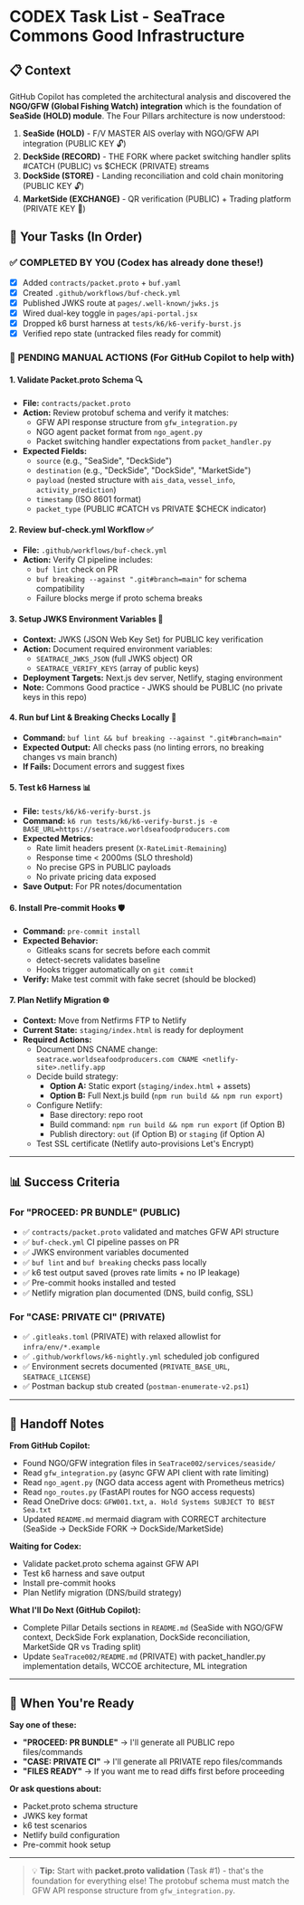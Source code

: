 # CODEX Task List - SeaTrace Commons Good Infrastructure

## 📋 Context

GitHub Copilot has completed the architectural analysis and discovered the **NGO/GFW (Global Fishing Watch) integration** which is the foundation of **SeaSide (HOLD) module**. The Four Pillars architecture is now understood:

1. **SeaSide (HOLD)** - F/V MASTER AIS overlay with NGO/GFW API integration (PUBLIC KEY 🔓)
2. **DeckSide (RECORD)** - THE FORK where packet switching handler splits #CATCH (PUBLIC) vs $CHECK (PRIVATE) streams
3. **DockSide (STORE)** - Landing reconciliation and cold chain monitoring (PUBLIC KEY 🔓)
4. **MarketSide (EXCHANGE)** - QR verification (PUBLIC) + Trading platform (PRIVATE KEY 🔐)

## 🎯 Your Tasks (In Order)

### ✅ **COMPLETED BY YOU** (Codex has already done these!)
- [x] Added `contracts/packet.proto` + `buf.yaml` 
- [x] Created `.github/workflows/buf-check.yml`
- [x] Published JWKS route at `pages/.well-known/jwks.js`
- [x] Wired dual-key toggle in `pages/api-portal.jsx`
- [x] Dropped k6 burst harness at `tests/k6/k6-verify-burst.js`
- [x] Verified repo state (untracked files ready for commit)

### 🔄 **PENDING MANUAL ACTIONS** (For GitHub Copilot to help with)

#### 1. **Validate Packet.proto Schema** 🔍
- **File:** `contracts/packet.proto`
- **Action:** Review protobuf schema and verify it matches:
  - GFW API response structure from `gfw_integration.py`
  - NGO agent packet format from `ngo_agent.py`
  - Packet switching handler expectations from `packet_handler.py`
- **Expected Fields:**
  - `source` (e.g., "SeaSide", "DeckSide")
  - `destination` (e.g., "DeckSide", "DockSide", "MarketSide")
  - `payload` (nested structure with `ais_data`, `vessel_info`, `activity_prediction`)
  - `timestamp` (ISO 8601 format)
  - `packet_type` (PUBLIC #CATCH vs PRIVATE $CHECK indicator)

#### 2. **Review buf-check.yml Workflow** ✅
- **File:** `.github/workflows/buf-check.yml`
- **Action:** Verify CI pipeline includes:
  - `buf lint` check on PR
  - `buf breaking --against ".git#branch=main"` for schema compatibility
  - Failure blocks merge if proto schema breaks

#### 3. **Setup JWKS Environment Variables** 🔐
- **Context:** JWKS (JSON Web Key Set) for PUBLIC key verification
- **Action:** Document required environment variables:
  - `SEATRACE_JWKS_JSON` (full JWKS object) OR
  - `SEATRACE_VERIFY_KEYS` (array of public keys)
- **Deployment Targets:** Next.js dev server, Netlify, staging environment
- **Note:** Commons Good practice - JWKS should be PUBLIC (no private keys in this repo)

#### 4. **Run buf Lint & Breaking Checks Locally** 🧪
- **Command:** `buf lint && buf breaking --against ".git#branch=main"`
- **Expected Output:** All checks pass (no linting errors, no breaking changes vs main branch)
- **If Fails:** Document errors and suggest fixes

#### 5. **Test k6 Harness** 📊
- **File:** `tests/k6/k6-verify-burst.js`
- **Command:** `k6 run tests/k6/k6-verify-burst.js -e BASE_URL=https://seatrace.worldseafoodproducers.com`
- **Expected Metrics:**
  - Rate limit headers present (`X-RateLimit-Remaining`)
  - Response time < 2000ms (SLO threshold)
  - No precise GPS in PUBLIC payloads
  - No private pricing data exposed
- **Save Output:** For PR notes/documentation

#### 6. **Install Pre-commit Hooks** 🛡️
- **Command:** `pre-commit install`
- **Expected Behavior:** 
  - Gitleaks scans for secrets before each commit
  - detect-secrets validates baseline
  - Hooks trigger automatically on `git commit`
- **Verify:** Make test commit with fake secret (should be blocked)

#### 7. **Plan Netlify Migration** 🌐
- **Context:** Move from Netfirms FTP to Netlify
- **Current State:** `staging/index.html` is ready for deployment
- **Required Actions:**
  - Document DNS CNAME change: `seatrace.worldseafoodproducers.com CNAME <netlify-site>.netlify.app`
  - Decide build strategy:
    - **Option A:** Static export (`staging/index.html` + assets)
    - **Option B:** Full Next.js build (`npm run build && npm run export`)
  - Configure Netlify:
    - Base directory: repo root
    - Build command: `npm run build && npm run export` (if Option B)
    - Publish directory: `out` (if Option B) or `staging` (if Option A)
  - Test SSL certificate (Netlify auto-provisions Let's Encrypt)

---

## 📊 Success Criteria

### For "PROCEED: PR BUNDLE" (PUBLIC)
- ✅ `contracts/packet.proto` validated and matches GFW API structure
- ✅ `buf-check.yml` CI pipeline passes on PR
- ✅ JWKS environment variables documented
- ✅ `buf lint` and `buf breaking` checks pass locally
- ✅ k6 test output saved (proves rate limits + no IP leakage)
- ✅ Pre-commit hooks installed and tested
- ✅ Netlify migration plan documented (DNS, build config, SSL)

### For "CASE: PRIVATE CI" (PRIVATE)
- ✅ `.gitleaks.toml` (PRIVATE) with relaxed allowlist for `infra/env/*.example`
- ✅ `.github/workflows/k6-nightly.yml` scheduled job configured
- ✅ Environment secrets documented (`PRIVATE_BASE_URL`, `SEATRACE_LICENSE`)
- ✅ Postman backup stub created (`postman-enumerate-v2.ps1`)

---

## 🤝 Handoff Notes

**From GitHub Copilot:**
- Found NGO/GFW integration files in `SeaTrace002/services/seaside/`
- Read `gfw_integration.py` (async GFW API client with rate limiting)
- Read `ngo_agent.py` (NGO data access agent with Prometheus metrics)
- Read `ngo_routes.py` (FastAPI routes for NGO access requests)
- Read OneDrive docs: `GFW001.txt`, `a. Hold Systems SUBJECT TO BEST Sea.txt`
- Updated `README.md` mermaid diagram with CORRECT architecture (SeaSide → DeckSide FORK → DockSide/MarketSide)

**Waiting for Codex:**
- Validate packet.proto schema against GFW API
- Test k6 harness and save output
- Install pre-commit hooks
- Plan Netlify migration (DNS/build strategy)

**What I'll Do Next (GitHub Copilot):**
- Complete Pillar Details sections in `README.md` (SeaSide with NGO/GFW context, DeckSide Fork explanation, DockSide reconciliation, MarketSide QR vs Trading split)
- Update `SeaTrace002/README.md` (PRIVATE) with packet_handler.py implementation details, WCCOE architecture, ML integration

---

## 🔄 When You're Ready

**Say one of these:**
- **"PROCEED: PR BUNDLE"** → I'll generate all PUBLIC repo files/commands
- **"CASE: PRIVATE CI"** → I'll generate all PRIVATE repo files/commands
- **"FILES READY"** → If you want me to read diffs first before proceeding

**Or ask questions about:**
- Packet.proto schema structure
- JWKS key format
- k6 test scenarios
- Netlify build configuration
- Pre-commit hook setup

---

> 💡 **Tip:** Start with **packet.proto validation** (Task #1) - that's the foundation for everything else! The protobuf schema must match the GFW API response structure from `gfw_integration.py`.
